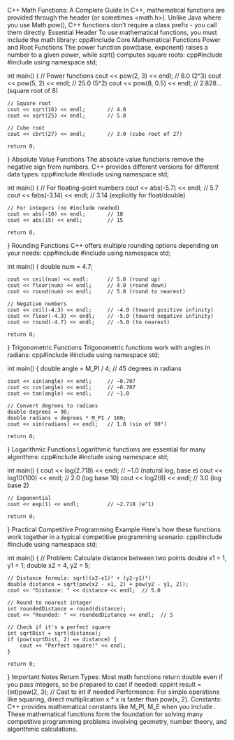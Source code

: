C++ Math Functions: A Complete Guide
In C++, mathematical functions are provided through the <cmath> header (or sometimes <math.h>). Unlike Java where you use Math.pow(), C++ functions don't require a class prefix - you call them directly.
Essential Header
To use mathematical functions, you must include the math library:
cpp#include <cmath>
Core Mathematical Functions
Power and Root Functions
The power function pow(base, exponent) raises a number to a given power, while sqrt() computes square roots:
cpp#include <iostream>
#include <cmath>
using namespace std;

int main() {
    // Power functions
    cout << pow(2, 3) << endl;      // 8.0 (2^3)
    cout << pow(5, 2) << endl;      // 25.0 (5^2)
    cout << pow(8, 0.5) << endl;    // 2.828... (square root of 8)
    
    // Square root
    cout << sqrt(16) << endl;       // 4.0
    cout << sqrt(25) << endl;       // 5.0
    
    // Cube root
    cout << cbrt(27) << endl;       // 3.0 (cube root of 27)
    
    return 0;
}
Absolute Value Functions
The absolute value functions remove the negative sign from numbers. C++ provides different versions for different data types:
cpp#include <iostream>
#include <cmath>
using namespace std;

int main() {
    // For floating-point numbers
    cout << abs(-5.7) << endl;      // 5.7
    cout << fabs(-3.14) << endl;    // 3.14 (explicitly for float/double)
    
    // For integers (no #include needed)
    cout << abs(-10) << endl;       // 10
    cout << abs(15) << endl;        // 15
    
    return 0;
}
Rounding Functions
C++ offers multiple rounding options depending on your needs:
cpp#include <iostream>
#include <cmath>
using namespace std;

int main() {
    double num = 4.7;
    
    cout << ceil(num) << endl;      // 5.0 (round up)
    cout << floor(num) << endl;     // 4.0 (round down)
    cout << round(num) << endl;     // 5.0 (round to nearest)
    
    // Negative numbers
    cout << ceil(-4.3) << endl;     // -4.0 (toward positive infinity)
    cout << floor(-4.3) << endl;    // -5.0 (toward negative infinity)
    cout << round(-4.7) << endl;    // -5.0 (to nearest)
    
    return 0;
}
Trigonometric Functions
Trigonometric functions work with angles in radians:
cpp#include <iostream>
#include <cmath>
using namespace std;

int main() {
    double angle = M_PI / 4;  // 45 degrees in radians
    
    cout << sin(angle) << endl;     // ~0.707
    cout << cos(angle) << endl;     // ~0.707  
    cout << tan(angle) << endl;     // ~1.0
    
    // Convert degrees to radians
    double degrees = 90;
    double radians = degrees * M_PI / 180;
    cout << sin(radians) << endl;   // 1.0 (sin of 90°)
    
    return 0;
}
Logarithmic Functions
Logarithmic functions are essential for many algorithms:
cpp#include <iostream>
#include <cmath>
using namespace std;

int main() {
    cout << log(2.718) << endl;     // ~1.0 (natural log, base e)
    cout << log10(100) << endl;     // 2.0 (log base 10)
    cout << log2(8) << endl;        // 3.0 (log base 2)
    
    // Exponential
    cout << exp(1) << endl;         // ~2.718 (e^1)
    
    return 0;
}
Practical Competitive Programming Example
Here's how these functions work together in a typical competitive programming scenario:
cpp#include <iostream>
#include <cmath>
using namespace std;

int main() {
    // Problem: Calculate distance between two points
    double x1 = 1, y1 = 1;
    double x2 = 4, y2 = 5;
    
    // Distance formula: sqrt((x2-x1)² + (y2-y1)²)
    double distance = sqrt(pow(x2 - x1, 2) + pow(y2 - y1, 2));
    cout << "Distance: " << distance << endl;  // 5.0
    
    // Round to nearest integer
    int roundedDistance = round(distance);
    cout << "Rounded: " << roundedDistance << endl;  // 5
    
    // Check if it's a perfect square
    int sqrtDist = sqrt(distance);
    if (pow(sqrtDist, 2) == distance) {
        cout << "Perfect square!" << endl;
    }
    
    return 0;
}
Important Notes
Return Types: Most math functions return double even if you pass integers, so be prepared to cast if needed:
cppint result = (int)pow(2, 3);  // Cast to int if needed
Performance: For simple operations like squaring, direct multiplication x * x is faster than pow(x, 2).
Constants: C++ provides mathematical constants like M_PI, M_E when you include <cmath>.
These mathematical functions form the foundation for solving many competitive programming problems involving geometry, number theory, and algorithmic calculations.
